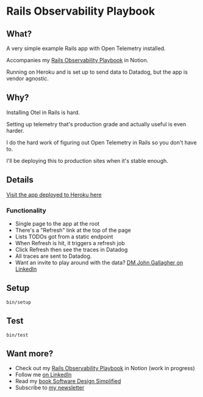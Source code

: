 # Rails Observability Playbook

## What?

A very simple example Rails app with Open Telemetry installed.

Accompanies my [Rails Observability Playbook](https://joyfulprogramming.notion.site/fb1d870b30b547b6b029d5c48ab300a9) in Notion.

Running on Heroku and is set up to send data to Datadog, but the app is vendor agnostic.

## Why?

Installing Otel in Rails is hard.

Setting up telemetry that's production grade and actually useful is even harder.

I do the hard work of figuring out Open Telemetry in Rails so you don't have to.

I'll be deploying this to production sites when it's stable enough.

## Details

[Visit the app deployed to Heroku here](https://rails-observability-playbook-7734a40c8a6f.herokuapp.com/)

### Functionality

* Single page to the app at the root
* There's a "Refresh" link at the top of the page
* Lists TODOs got from a static endpoint
* When Refresh is hit, it triggers a refresh job
* Click Refresh then see the traces in Datadog
* All traces are sent to Datadog.
* Want an invite to play around with the data?  [DM John Gallagher on LinkedIn](https://www.linkedin.com/in/synapticmishap/)

## Setup

```
bin/setup
```

## Test

```
bin/test
```

## Want more?

* Check out my [Rails Observability Playbook](https://joyfulprogramming.notion.site/fb1d870b30b547b6b029d5c48ab300a9) in Notion (work in progress)
* Follow me [on LinkedIn](https://www.linkedin.com/in/synapticmishap/)
* Read my [book Software Design Simplified](https://softwaredesignsimplified.com)
* Subscribe to [my newsletter](https://joyfulprogramming.com)
